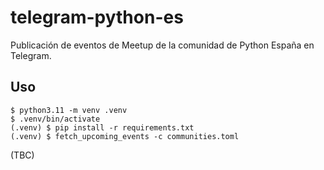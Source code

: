 # telegram-python-es

Publicación de eventos de Meetup de la comunidad de Python España en Telegram.

## Uso

```
$ python3.11 -m venv .venv
$ .venv/bin/activate
(.venv) $ pip install -r requirements.txt
(.venv) $ fetch_upcoming_events -c communities.toml 
```

(TBC)
